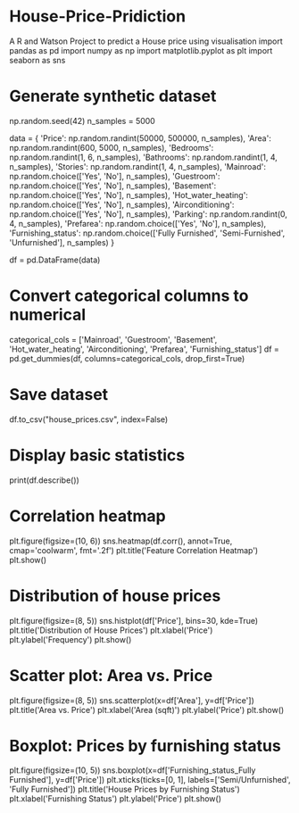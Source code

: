 # House-Price-Pridiction
A R and Watson Project to predict a House price using visualisation
import pandas as pd
import numpy as np
import matplotlib.pyplot as plt
import seaborn as sns

# Generate synthetic dataset
np.random.seed(42)
n_samples = 5000

data = {
    'Price': np.random.randint(50000, 500000, n_samples),
    'Area': np.random.randint(600, 5000, n_samples),
    'Bedrooms': np.random.randint(1, 6, n_samples),
    'Bathrooms': np.random.randint(1, 4, n_samples),
    'Stories': np.random.randint(1, 4, n_samples),
    'Mainroad': np.random.choice(['Yes', 'No'], n_samples),
    'Guestroom': np.random.choice(['Yes', 'No'], n_samples),
    'Basement': np.random.choice(['Yes', 'No'], n_samples),
    'Hot_water_heating': np.random.choice(['Yes', 'No'], n_samples),
    'Airconditioning': np.random.choice(['Yes', 'No'], n_samples),
    'Parking': np.random.randint(0, 4, n_samples),
    'Prefarea': np.random.choice(['Yes', 'No'], n_samples),
    'Furnishing_status': np.random.choice(['Fully Furnished', 'Semi-Furnished', 'Unfurnished'], n_samples)
}

df = pd.DataFrame(data)

# Convert categorical columns to numerical
categorical_cols = ['Mainroad', 'Guestroom', 'Basement', 'Hot_water_heating', 'Airconditioning', 'Prefarea', 'Furnishing_status']
df = pd.get_dummies(df, columns=categorical_cols, drop_first=True)

# Save dataset
df.to_csv("house_prices.csv", index=False)

# Display basic statistics
print(df.describe())

# Correlation heatmap
plt.figure(figsize=(10, 6))
sns.heatmap(df.corr(), annot=True, cmap='coolwarm', fmt='.2f')
plt.title('Feature Correlation Heatmap')
plt.show()

# Distribution of house prices
plt.figure(figsize=(8, 5))
sns.histplot(df['Price'], bins=30, kde=True)
plt.title('Distribution of House Prices')
plt.xlabel('Price')
plt.ylabel('Frequency')
plt.show()

# Scatter plot: Area vs. Price
plt.figure(figsize=(8, 5))
sns.scatterplot(x=df['Area'], y=df['Price'])
plt.title('Area vs. Price')
plt.xlabel('Area (sqft)')
plt.ylabel('Price')
plt.show()

# Boxplot: Prices by furnishing status
plt.figure(figsize=(10, 5))
sns.boxplot(x=df['Furnishing_status_Fully Furnished'], y=df['Price'])
plt.xticks(ticks=[0, 1], labels=['Semi/Unfurnished', 'Fully Furnished'])
plt.title('House Prices by Furnishing Status')
plt.xlabel('Furnishing Status')
plt.ylabel('Price')
plt.show()
